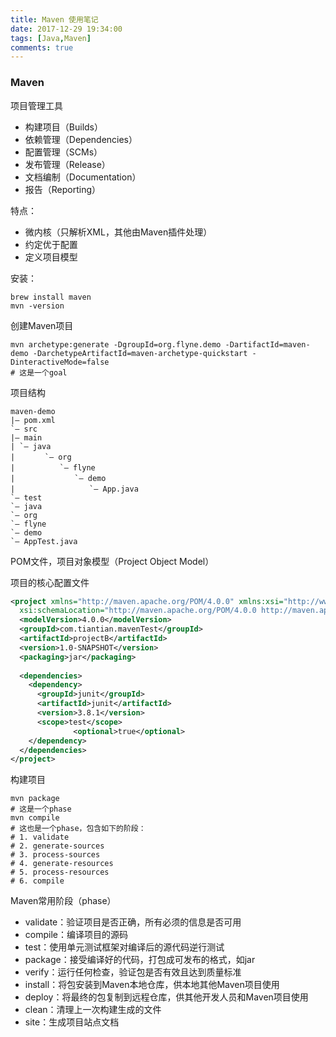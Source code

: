 ```yaml
---
title: Maven 使用笔记
date: 2017-12-29 19:34:00
tags: [Java,Maven]
comments: true
---
```


### Maven

项目管理工具

- 构建项目（Builds）
- 依赖管理（Dependencies）
- 配置管理（SCMs）
- 发布管理（Release）
- 文档编制（Documentation）
- 报告（Reporting）

特点：

- 微内核（只解析XML，其他由Maven插件处理）
- 约定优于配置
- 定义项目模型

安装：

```Shell
brew install maven
mvn -version
```

创建Maven项目

```shell
mvn archetype:generate -DgroupId=org.flyne.demo -DartifactId=maven-demo -DarchetypeArtifactId=maven-archetype-quickstart -DinteractiveMode=false
# 这是一个goal
```

项目结构

```
maven-demo
|– pom.xml
`– src
|– main
| `– java
|　　　　`– org
|　　　　　　`– flyne
|　　　　　　　　`– demo
|　　　　　　　　　　`– App.java
`– test
`– java
`– org
`– flyne
`– demo
`– AppTest.java
```

POM文件，项目对象模型（Project Object Model）

项目的核心配置文件

```xml
<project xmlns="http://maven.apache.org/POM/4.0.0" xmlns:xsi="http://www.w3.org/2001/XMLSchema-instance"  
  xsi:schemaLocation="http://maven.apache.org/POM/4.0.0 http://maven.apache.org/xsd/maven-4.0.0.xsd">  
  <modelVersion>4.0.0</modelVersion>  
  <groupId>com.tiantian.mavenTest</groupId>  
  <artifactId>projectB</artifactId>  
  <version>1.0-SNAPSHOT</version>  
  <packaging>jar</packaging>  
   
  <dependencies>  
    <dependency>  
      <groupId>junit</groupId>  
      <artifactId>junit</artifactId>  
      <version>3.8.1</version>  
      <scope>test</scope>  
              <optional>true</optional>  
    </dependency>  
  </dependencies>  
</project>  
```

构建项目

```Shell
mvn package
# 这是一个phase
mvn compile
# 这也是一个phase，包含如下的阶段：
# 1. validate
# 2. generate-sources
# 3. process-sources
# 4. generate-resources
# 5. process-resources
# 6. compile
```

Maven常用阶段（phase）

- validate：验证项目是否正确，所有必须的信息是否可用
- compile：编译项目的源码
- test：使用单元测试框架对编译后的源代码逆行测试
- package：接受编译好的代码，打包成可发布的格式，如jar
- verify：运行任何检查，验证包是否有效且达到质量标准
- install：将包安装到Maven本地仓库，供本地其他Maven项目使用
- deploy：将最终的包复制到远程仓库，供其他开发人员和Maven项目使用
- clean：清理上一次构建生成的文件
- site：生成项目站点文档